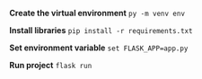 **Create the virtual environment**
`py -m venv env`

**Install libraries**
`pip install -r requirements.txt`

**Set environment variable**
`set FLASK_APP=app.py`

**Run project**
`flask run`